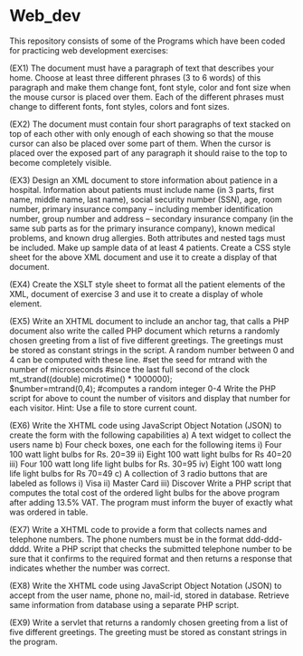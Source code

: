 # Web_dev
This repository consists of some of the Programs which have been coded for practicing web development exercises:

(EX1) The document must have a paragraph of text that describes your home. Choose at least three different phrases (3 to 6 words) of this paragraph and make them change font, font style, color and font size when the mouse cursor is placed over them. Each of the different phrases must change to different fonts, font styles, colors and font sizes.

(EX2) The document must contain four short paragraphs of text stacked on top of each other with only enough of each showing so that the mouse cursor can also be placed over some part of them. When the cursor is placed over the exposed part of any paragraph it should raise to the top to become completely visible.

(EX3) Design an XML document to store information about patience in a hospital. Information about patients must include name (in 3 parts, first name, middle name, last name), social security number (SSN), age, room number, primary insurance company – including member identification number, group number and address – secondary insurance company (in the same sub parts as for the primary insurance company), known medical problems, and known drug allergies. Both attributes and nested tags must be included. Make up sample data of at least 4 patients. Create a CSS style sheet for the above XML document and use it to create a display of that document.

(EX4) Create the XSLT style sheet to format all the patient elements of the XML, document of exercise 3 and use it to create a display of whole element.

(EX5) Write an XHTML document to include an anchor tag, that calls a PHP document also write the called PHP document which returns a randomly chosen greeting from a list of five different greetings. The greetings must be stored as constant strings in the script. A random number between 0 and 4 can be computed with these line.
           #set the seed for mtrand with the number of microseconds 
               #since the last full second of the clock mt_strand((double) microtime() * 1000000);              
               $number=mtrand(0,4);
               #computes a random integer 0-4 
Write the PHP script for above to count the number of visitors and display that number for each visitor.
Hint: Use a file to store current count.

(EX6) Write the XHTML code using JavaScript Object Notation (JSON) to create the form with the following   capabilities
 	a) A text widget to collect the users name
 	b) Four check boxes, one each for the following items
 	     i) Four 100 watt light bulbs for Rs. 20=39
 	    ii) Eight 100 watt light bulbs for Rs 40=20
  	    iii) Four 100 watt long life light bulbs for Rs. 30=95
 	    iv) Eight 100 watt long life light bulbs for Rs 70=49
            c) A collection of 3 radio buttons that are labeled as follows
   	    i) Visa
  	    ii) Master Card
 	    iii) Discover
Write a PHP script that computes the total cost of the ordered light bulbs for the above program after adding 13.5% VAT. The program must inform the buyer of exactly what was ordered in table.

(EX7) Write a XHTML code to provide a form that collects names and telephone numbers. The phone numbers must be in the format ddd-ddd-dddd. Write a PHP script that checks the submitted telephone number to be sure that it confirms to the required format and then returns a response that indicates whether the number was correct.

(EX8) Write the XHTML code using JavaScript Object Notation (JSON) to accept from the user name, phone no, mail-id, stored in database. Retrieve same information from database using a separate PHP script.

(EX9) Write a servlet that returns a randomly chosen greeting from a list of five different greetings. The greeting must be stored as constant strings in the program.


